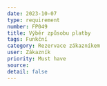 ```yaml
---
date: 2023-10-07
type: requirement
number: FP049
title: Výběr způsobu platby
tags: Funkční
category: Rezervace zákazníkem
user: Zákazník
priority: Must have
source: 
detail: false
---
```


